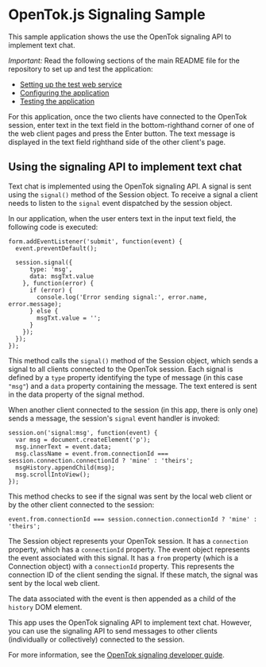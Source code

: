 OpenTok.js Signaling Sample
===========================

This sample application shows the use the OpenTok signaling API to implement text chat.

*Important:* Read the following sections of the main README file for the repository to set up
and test the application:

* [Setting up the test web service](../README.md#setting-up-the-test-web-service)
* [Configuring the application](../README.md#configuring-the-application)
* [Testing the application](../README.md#testing-the-application)

For this application, once the two clients have connected to the OpenTok session, enter text
in the text field in the bottom-righthand corner of one of the web client pages and press
the Enter button. The text message is displayed in the text field righthand side of the
other client's page.

## Using the signaling API to implement text chat

Text chat is implemented using the OpenTok signaling API. A signal is sent using the `signal()`
method of the Session object. To receive a signal a client needs to listen to the `signal` event
dispatched by the session object.

In our application, when the user enters text in the input text field, the following code is
executed:

    form.addEventListener('submit', function(event) {
      event.preventDefault();

      session.signal({
          type: 'msg',
          data: msgTxt.value
        }, function(error) {
          if (error) {
            console.log('Error sending signal:', error.name, error.message);
          } else {
            msgTxt.value = '';
          }
        });
      });
    });

This method calls the `signal()` method of the Session object, which sends a signal to all clients
connected to the OpenTok session. Each signal is defined by a `type` property identifying the type
of message (in this case `"msg"`) and a `data` property containing the message. The text entered is
sent in the data property of the signal method.

When another client connected to the session (in this app, there is only one) sends a message, the
session's `signal` event handler is invoked:

    session.on('signal:msg', function(event) {
      var msg = document.createElement('p');
      msg.innerText = event.data;
      msg.className = event.from.connectionId === session.connection.connectionId ? 'mine' : 'theirs';
      msgHistory.appendChild(msg);
      msg.scrollIntoView();
    });

This method checks to see if the signal was sent by the local web client or by the other client
connected to the session:

    event.from.connectionId === session.connection.connectionId ? 'mine' : 'theirs';

The Session object represents your OpenTok session. It has a `connection` property, which has a
`connectionId` property. The event object represents the event associated with this signal. It has
a `from` property (which is a Connection object) with a `connectionId` property. This represents
the connection ID of the client sending the signal. If these match, the signal was sent by the
local web client.

The data associated with the event is then appended as a child of the `history` DOM element.

This app uses the OpenTok signaling API to implement text chat. However, you can use the signaling
API to send messages to other clients (individually or collectively) connected to the session.

For more information, see the [OpenTok signaling developer
guide](https://tokbox.com/developer/guides/signaling/js/).
